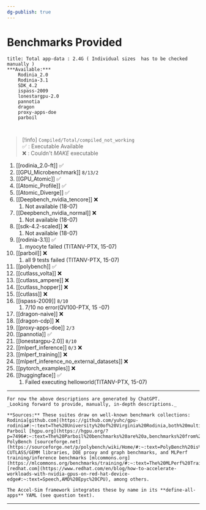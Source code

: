 ```yaml
---
dg-publish: true
---
```


# Benchmarks Provided

```ad-info
title: Total app-data : 2.4G ( Individual sizes  has to be checked manually )
***Available:***
	Rodinia_2.0 
	Rodinia-3.1
	SDK_4.2
	ispass-2009
	lonestargpu-2.0
	pannotia
	dragon
	proxy-apps-doe 
	parboil



```

> [!info]
> `Compiled/Total/compiled_not_working`  
> ✅ : Executable Available  
> ❌ : Couldn't _MAKE_ executable


1. [[rodinia_2.0-ft]] ✅
2. [[GPU_Microbenchmark]] `8/13/2`
3. [[GPU_Atomic]] ✅
4. [[Atomic_Profile]] ✅
5. [[Atomic_Diverge]] ✅
6. [[Deepbench_nvidia_tencore]] ❌
	1. Not available (18-07)
7. [[Deepbench_nvidia_normal]] ❌
	1. Not available (18-07)
8. [[sdk-4.2-scaled]] ❌
	1. Not available (18-07)
9. [[rodinia-3.1]] ✅
	1. myocyte failed (TITANV-PTX, 15-07)
10. [[parboil]] ❌
	1. all 9 tests failed (TITANV-PTX, 15-07)
11. [[polybench]] ✅
12. [[cutlass_volta]] ❌
13. [[cutlass_ampere]] ❌
14. [[cutlass_hopper]] ❌
15. [[cutlass]] ❌
16. [[ispass-2009]] `8/10`
	1. 7/10 no error(QV100-PTX, 15 -07)
17. [[dragon-naive]] ❌
18. [[dragon-cdp]] ❌
19. [[proxy-apps-doe]] `2/3`
20. [[pannotia]] ✅
21. [[lonestargpu-2.0]] `8/10`
22. [[mlperf_inference]] `0/3` ❌
23. [[mlperf_training]] ❌
24. [[mlperf_inference_no_external_datasets]] ❌
25. [[pytorch_examples]] ❌
26. [[huggingface]] ✅
	1. Failed executing helloworld(TITANV-PTX, 15-07)

----

```ad-info
For now the above descriptions are generated by ChatGPT.
_Looking forward to provide, manually, in-depth descriptions._

**Sources:** These suites draw on well-known benchmark collections: Rodinia[github.com](https://github.com/yuhc/gpu-rodinia#:~:text=The%20University%20of%20Virginia%20Rodinia,both%20multicore%20CPUs%20and%20GPUs), Parboil [hgpu.org](https://hgpu.org/?p=7496#:~:text=The%20Parboil%20benchmarks%20are%20a,benchmarks%20from%20throughput%20computing%20application), PolyBench [sourceforge.net](https://sourceforge.net/p/polybench/wiki/Home/#:~:text=PolyBench%20is%20a%20benchmark%20suite,scheduling%20to%20prevent%20OS%20interference), CUTLASS/GEMM libraries, DOE proxy and graph benchmarks, and MLPerf training/inference benchmarks [mlcommons.org](https://mlcommons.org/benchmarks/training/#:~:text=The%20MLPerf%20Training%20benchmark%20suite,through%20the%20results%20dashboard%20below) [redhat.com](https://www.redhat.com/en/blog/how-to-accelerate-workloads-with-nvidia-gpus-on-red-hat-device-edge#:~:text=Speech,AMD%20Epyc%20CPU), among others. 

The Accel-Sim framework integrates these by name in its **define-all-apps** YAML (see question text).

```

---
